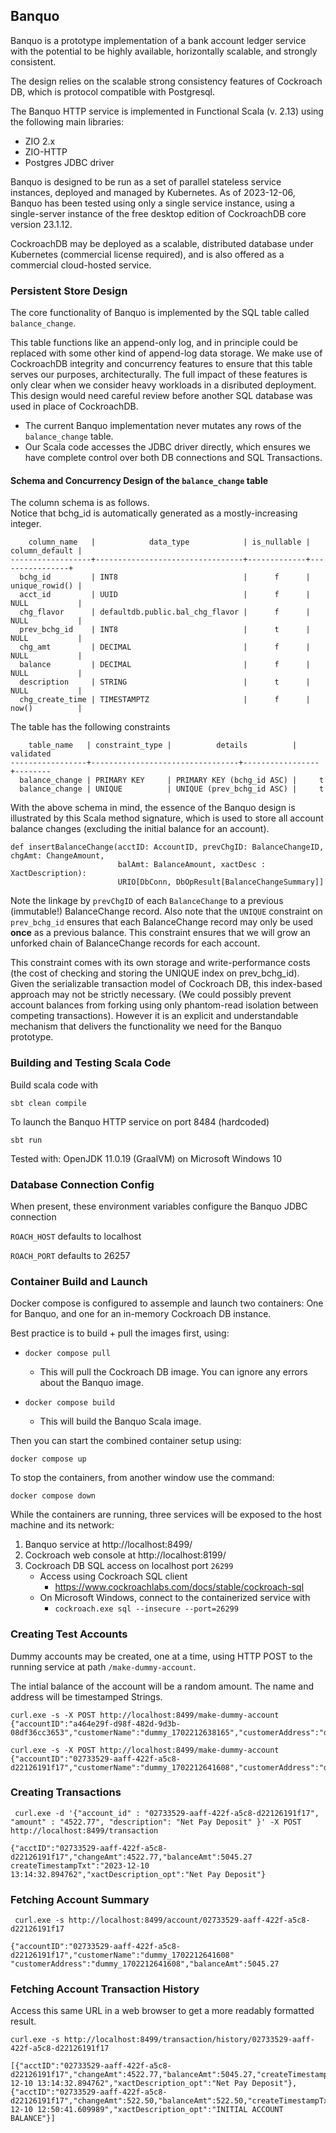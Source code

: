 ## Banquo

Banquo is a prototype implementation of a bank account ledger service with the potential to be highly available, horizontally scalable, and strongly consistent. 

The design relies on the scalable strong consistency features of Cockroach DB, which is protocol compatible with Postgresql.  

The Banquo HTTP service is implemented in Functional Scala (v. 2.13) using the following main libraries:
  * ZIO 2.x
  * ZIO-HTTP
  * Postgres JDBC driver

Banquo is designed to be run as a set of parallel stateless service instances, deployed and managed by  Kubernetes.  As of 2023-12-06, Banquo has been tested using only a single service instance, using a single-server instance of the free desktop edition of CockroachDB core version 23.1.12.

CockroachDB may be deployed as a scalable, distributed database under Kubernetes (commercial license required), and is also offered as a commercial cloud-hosted service.

### Persistent Store Design 

The core functionality of Banquo is implemented by the SQL table called `balance_change`.

This table functions like an append-only log, and in principle could be replaced with some other kind of append-log data storage.  We make use of CockroachDB integrity and concurrency features to ensure that this table serves our purposes, architecturally. The full impact of these features is only clear when we consider heavy workloads in a disributed deployment. This design would need careful review before another SQL database was used in place of CockroachDB.

  * The current Banquo implementation never mutates any rows of the `balance_change` table.
  * Our Scala code accesses the JDBC driver directly, which ensures we have complete control over both DB connections and SQL Transactions.

#### Schema and Concurrency Design of the `balance_change` table

The column schema is as follows.  
Notice that bchg_id is automatically generated as a mostly-increasing integer.

```
	column_name   |            data_type            | is_nullable | column_default | 
------------------+---------------------------------+-------------+----------------+
  bchg_id         | INT8                            |      f      | unique_rowid() | 
  acct_id         | UUID                            |      f      | NULL           | 
  chg_flavor      | defaultdb.public.bal_chg_flavor |      f      | NULL           |
  prev_bchg_id    | INT8                            |      t      | NULL           |
  chg_amt         | DECIMAL                         |      f      | NULL           |
  balance         | DECIMAL                         |      f      | NULL           |
  description     | STRING                          |      t      | NULL           |
  chg_create_time | TIMESTAMPTZ                     |      f      | now()          |
```

The table has the following constraints 
```
    table_name   | constraint_type |          details          | validated
-----------------+---------------------------------+-----------------+--------
  balance_change | PRIMARY KEY     | PRIMARY KEY (bchg_id ASC) |     t
  balance_change | UNIQUE          | UNIQUE (prev_bchg_id ASC) |     t
```

With the above schema in mind, the essence of the Banquo design is illustrated by this Scala method signature, which is used to store all account balance changes (excluding the initial balance for an account).
	
```
def insertBalanceChange(acctID: AccountID, prevChgID: BalanceChangeID, chgAmt: ChangeAmount, 
                        balAmt: BalanceAmount, xactDesc : XactDescription): 
                        URIO[DbConn, DbOpResult[BalanceChangeSummary]] 
```

Note the linkage by `prevChgID` of each `BalanceChange` to a previous (immutable!) BalanceChange record.
Also note that the `UNIQUE` constraint on `prev_bchg_id` ensures that each BalanceChange record may 
only be used **once** as a previous balance.  This constraint ensures that we will grow an unforked 
chain of BalanceChange records for each account. 

This constraint comes with its own storage and write-performance costs (the cost of checking and storing  the UNIQUE index on prev_bchg_id).  Given the serializable transaction model of Cockroach DB, this
index-based approach may not be strictly necessary.  (We could possibly prevent account balances from 
forking using only phantom-read isolation between competing transactions).  However it is an explicit 
and understandable mechanism that delivers the functionality we need for the Banquo prototype.

### Building and Testing Scala Code
Build scala code with

```sbt clean compile```

To launch the Banquo HTTP service on port 8484 (hardcoded)

```sbt run```

Tested with:  OpenJDK 11.0.19 (GraalVM) on Microsoft Windows 10

### Database Connection Config

When present, these environment variables configure the Banquo JDBC connection

`ROACH_HOST`  defaults to localhost

`ROACH_PORT`  defaults to 26257

### Container Build and Launch

Docker compose is configured to assemple and launch two containers:  One for Banquo, and one for an in-memory Cockroach DB instance. 

Best practice is to build + pull the images first, using:

  * `docker compose pull`
    * This will pull the Cockroach DB image.  You can ignore any errors about the Banquo image.

  * `docker compose build`
    * This will build the Banquo Scala image.

Then you can start the combined container setup using:

`docker compose up`  

To stop the containers, from another window use the command:

`docker compose down`

While the containers are running, three services will be exposed to the host machine and its network:

 1. Banquo service at http://localhost:8499/
 2. Cockroach web console at http://localhost:8199/
 3. Cockroach DB SQL access on localhost port `26299`
     * Access using Cockroach SQL client
       * https://www.cockroachlabs.com/docs/stable/cockroach-sql 
     * On Microsoft Windows, connect to the containerized service with
       * `cockroach.exe sql --insecure --port=26299`

### Creating Test Accounts

Dummy accounts may be created, one at a time, using HTTP POST to the running service at path `/make-dummy-account`.

The intial balance of the account will be a random amount.  The name and address will be timestamped Strings.
```
curl.exe -s -X POST http://localhost:8499/make-dummy-account
{"accountID":"a464e29f-d98f-482d-9d3b-08df36cc3653","customerName":"dummy_1702212638165","customerAddress":"dummy_1702212638165","balanceAmt":244.11}

curl.exe -s -X POST http://localhost:8499/make-dummy-account
{"accountID":"02733529-aaff-422f-a5c8-d22126191f17","customerName":"dummy_1702212641608","customerAddress":"dummy_1702212641608","balanceAmt":522.50}
```

### Creating Transactions
```
 curl.exe -d '{"account_id" : "02733529-aaff-422f-a5c8-d22126191f17", "amount" : "4522.77", "description": "Net Pay Deposit" }' -X POST http://localhost:8499/transaction

{"acctID":"02733529-aaff-422f-a5c8-d22126191f17","changeAmt":4522.77,"balanceAmt":5045.27 createTimestampTxt":"2023-12-10 13:14:32.894762","xactDescription_opt":"Net Pay Deposit"}
```

### Fetching Account Summary
```
 curl.exe -s http://localhost:8499/account/02733529-aaff-422f-a5c8-d22126191f17

{"accountID":"02733529-aaff-422f-a5c8-d22126191f17","customerName":"dummy_1702212641608" "customerAddress":"dummy_1702212641608","balanceAmt":5045.27
```

### Fetching Account Transaction History
Access this same URL in a web browser to get a more readably formatted result.
```
curl.exe -s http://localhost:8499/transaction/history/02733529-aaff-422f-a5c8-d22126191f17

[{"acctID":"02733529-aaff-422f-a5c8-d22126191f17","changeAmt":4522.77,"balanceAmt":5045.27,"createTimestampTxt":"2023-12-10 13:14:32.894762","xactDescription_opt":"Net Pay Deposit"},{"acctID":"02733529-aaff-422f-a5c8-d22126191f17","changeAmt":522.50,"balanceAmt":522.50,"createTimestampTxt":"2023-12-10 12:50:41.609989","xactDescription_opt":"INITIAL ACCOUNT BALANCE"}]
```
